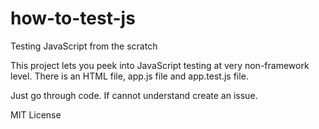 # how-to-test-js
Testing JavaScript from the scratch

This project lets you peek into JavaScript testing at very non-framework level. There is an HTML file, app.js file and app.test.js file.

Just go through code. If cannot understand create an issue.

MIT License
